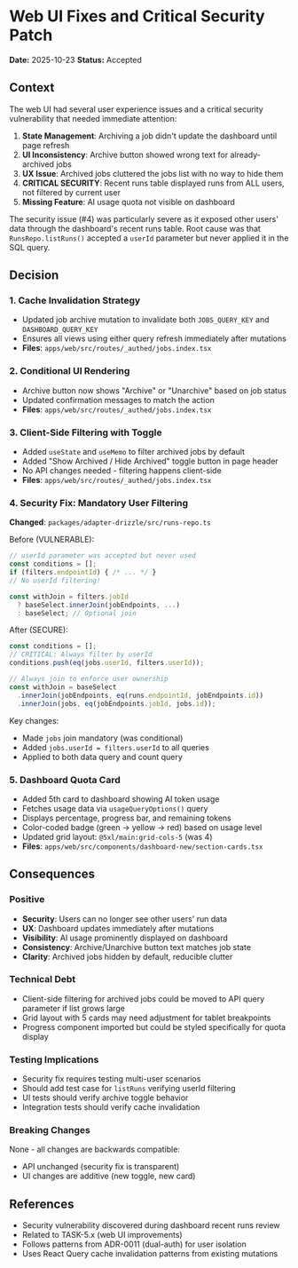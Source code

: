 # Web UI Fixes and Critical Security Patch

**Date:** 2025-10-23
**Status:** Accepted

## Context

The web UI had several user experience issues and a critical security vulnerability that needed immediate attention:

1. **State Management**: Archiving a job didn't update the dashboard until page refresh
2. **UI Inconsistency**: Archive button showed wrong text for already-archived jobs
3. **UX Issue**: Archived jobs cluttered the jobs list with no way to hide them
4. **CRITICAL SECURITY**: Recent runs table displayed runs from ALL users, not filtered by current user
5. **Missing Feature**: AI usage quota not visible on dashboard

The security issue (#4) was particularly severe as it exposed other users' data through the dashboard's recent runs table. Root cause was that `RunsRepo.listRuns()` accepted a `userId` parameter but never applied it in the SQL query.

## Decision

### 1. Cache Invalidation Strategy
- Updated job archive mutation to invalidate both `JOBS_QUERY_KEY` and `DASHBOARD_QUERY_KEY`
- Ensures all views using either query refresh immediately after mutations
- **Files**: `apps/web/src/routes/_authed/jobs.index.tsx`

### 2. Conditional UI Rendering
- Archive button now shows "Archive" or "Unarchive" based on job status
- Updated confirmation messages to match the action
- **Files**: `apps/web/src/routes/_authed/jobs.index.tsx`

### 3. Client-Side Filtering with Toggle
- Added `useState` and `useMemo` to filter archived jobs by default
- Added "Show Archived / Hide Archived" toggle button in page header
- No API changes needed - filtering happens client-side
- **Files**: `apps/web/src/routes/_authed/jobs.index.tsx`

### 4. Security Fix: Mandatory User Filtering
**Changed**: `packages/adapter-drizzle/src/runs-repo.ts`

Before (VULNERABLE):
```typescript
// userId parameter was accepted but never used
const conditions = [];
if (filters.endpointId) { /* ... */ }
// No userId filtering!

const withJoin = filters.jobId
  ? baseSelect.innerJoin(jobEndpoints, ...)
  : baseSelect; // Optional join
```

After (SECURE):
```typescript
const conditions = [];
// CRITICAL: Always filter by userId
conditions.push(eq(jobs.userId, filters.userId));

// Always join to enforce user ownership
const withJoin = baseSelect
  .innerJoin(jobEndpoints, eq(runs.endpointId, jobEndpoints.id))
  .innerJoin(jobs, eq(jobEndpoints.jobId, jobs.id));
```

Key changes:
- Made `jobs` join mandatory (was conditional)
- Added `jobs.userId = filters.userId` to all queries
- Applied to both data query and count query

### 5. Dashboard Quota Card
- Added 5th card to dashboard showing AI token usage
- Fetches usage data via `usageQueryOptions()` query
- Displays percentage, progress bar, and remaining tokens
- Color-coded badge (green → yellow → red) based on usage level
- Updated grid layout: `@5xl/main:grid-cols-5` (was 4)
- **Files**: `apps/web/src/components/dashboard-new/section-cards.tsx`

## Consequences

### Positive
- **Security**: Users can no longer see other users' run data
- **UX**: Dashboard updates immediately after mutations
- **Visibility**: AI usage prominently displayed on dashboard
- **Consistency**: Archive/Unarchive button text matches job state
- **Clarity**: Archived jobs hidden by default, reducible clutter

### Technical Debt
- Client-side filtering for archived jobs could be moved to API query parameter if list grows large
- Grid layout with 5 cards may need adjustment for tablet breakpoints
- Progress component imported but could be styled specifically for quota display

### Testing Implications
- Security fix requires testing multi-user scenarios
- Should add test case for `listRuns` verifying userId filtering
- UI tests should verify archive toggle behavior
- Integration tests should verify cache invalidation

### Breaking Changes
None - all changes are backwards compatible:
- API unchanged (security fix is transparent)
- UI changes are additive (new toggle, new card)

## References

- Security vulnerability discovered during dashboard recent runs review
- Related to TASK-5.x (web UI improvements)
- Follows patterns from ADR-0011 (dual-auth) for user isolation
- Uses React Query cache invalidation patterns from existing mutations
